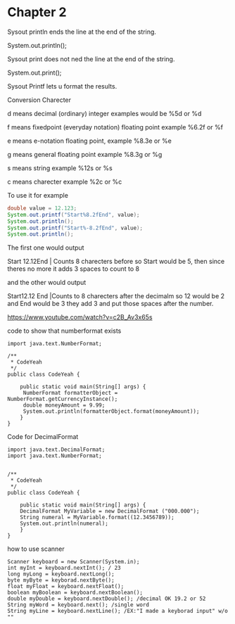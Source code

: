 # Chapter 2

Sysout println ends the line at the end of the string.

System.out.println();

Sysout print does not ned the line at the end of the string.

System.out.print();

Sysout Printf lets u format the results.

Conversion Charecter

d means decimal (ordinary) integer examples would be %5d or %d

f means fixedpoint (everyday notation) floating point example %6.2f or %f

e means e-notation floating point, example %8.3e or %e

g means general floating point example %8.3g or %g

s means string example %12s or %s

c means charecter example %2c or %c

To use it for example

```java
double value = 12.123;
System.out.printf("Start%8.2fEnd", value);
System.out.println();
System.out.printf("Start%-8.2fEnd", value);
System.out.println();
```

The first one would output

Start   12.12End | Counts 8 charecters before so Start would be 5, then since theres no more it adds 3 spaces to count to 8

and the other would output

Start12.12   End |Counts to 8 charecters after the decimalm so 12 would be 2 and End would be 3 they add 3 and put those spaces after the number.

https://www.youtube.com/watch?v=c2B_Av3x65s

code to show that numberformat exists

```
import java.text.NumberFormat;

/**
 * CodeYeah
 */
public class CodeYeah {

    public static void main(String[] args) {
     NumberFormat formatterObject = NumberFormat.getCurrencyInstance();
     double moneyAmount = 9.99;
     System.out.println(formatterObject.format(moneyAmount)); 
    }
}
```

Code for DecimalFormat

```
import java.text.DecimalFormat;
import java.text.NumberFormat;


/**
 * CodeYeah
 */
public class CodeYeah {

    public static void main(String[] args) {
    DecimalFormat MyVariable = new DecimalFormat ("000.000");
    String numeral = MyVariable.format((12.3456789));
    System.out.println(numeral);
    }
}
```

how to use scanner

```
Scanner keyboard = new Scanner(System.in);
int myInt = keyboard.nextInt(); / 23
long myLong = keyboard.nextLong();
byte myByte = keyborad.nextByte();
float myFloat = keyboard.nextFloat();
boolean myBoolean = keyboard.nextBoolean();
double myDouble = keyboard.nextDouble(); /decimal OK 19.2 or 52
String myWord = keyboard.next(); /single word
String myLine = keyboard.nextLine(); /EX:"I made a keyborad input" w/o ""
```










